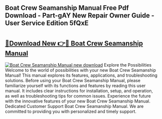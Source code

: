 ## Boat Crew Seamanship Manual Free Pdf Download - Part-gAY New Repair Owner Guide - User Service Edition 5fQxE

# <h2><a href="http://bc37576.oget.top/?id=Boat+Crew+Seamanship+Manual">🔗Download New 👉🔴 Boat Crew Seamanship Manual</a></h2>

[![Boat Crew Seamanship Manual new download](https://i.imgur.com/5g1atiW.png)](http://bc37576.oget.top/?id=Boat+Crew+Seamanship+Manual)
Explore the Possibilities Welcome to the world of possibilities with your new Boat Crew Seamanship Manual! This manual explores its features, applications, and troubleshooting solutions. Before using your Boat Crew Seamanship Manual, please familiarize yourself with its functions and features by reading this user manual. It includes clear instructions for installation, setup, and operation, as well as troubleshooting tips for common issues. Experience the future with the innovative features of your new Boat Crew Seamanship Manual. Dedicated Customer Support Boat Crew Seamanship Manual. We are committed to providing you with personalized and timely support.
